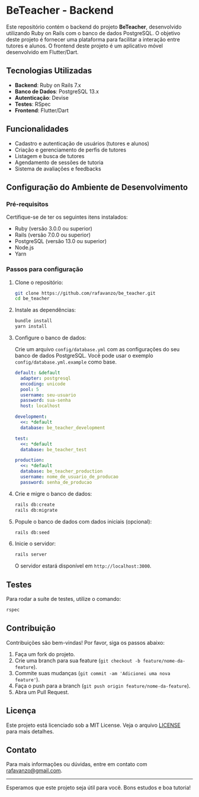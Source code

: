 # BeTeacher - Backend

Este repositório contém o backend do projeto **BeTeacher**, desenvolvido utilizando Ruby on Rails com o banco de dados PostgreSQL. O objetivo deste projeto é fornecer uma plataforma para facilitar a interação entre tutores e alunos. O frontend deste projeto é um aplicativo móvel desenvolvido em Flutter/Dart.

## Tecnologias Utilizadas

- **Backend**: Ruby on Rails 7.x
- **Banco de Dados**: PostgreSQL 13.x
- **Autenticação**: Devise
- **Testes**: RSpec
- **Frontend**: Flutter/Dart

## Funcionalidades

- Cadastro e autenticação de usuários (tutores e alunos)
- Criação e gerenciamento de perfis de tutores
- Listagem e busca de tutores
- Agendamento de sessões de tutoria
- Sistema de avaliações e feedbacks

## Configuração do Ambiente de Desenvolvimento

### Pré-requisitos

Certifique-se de ter os seguintes itens instalados:

- Ruby (versão 3.0.0 ou superior)
- Rails (versão 7.0.0 ou superior)
- PostgreSQL (versão 13.0 ou superior)
- Node.js
- Yarn

### Passos para configuração

1. Clone o repositório:

   ```bash
   git clone https://github.com/rafavanzo/be_teacher.git
   cd be_teacher
   ```

2. Instale as dependências:

   ```bash
   bundle install
   yarn install
   ```

3. Configure o banco de dados:

   Crie um arquivo `config/database.yml` com as configurações do seu banco de dados PostgreSQL. Você pode usar o exemplo `config/database.yml.example` como base.

   ```yml
   default: &default
     adapter: postgresql
     encoding: unicode
     pool: 5
     username: seu-usuario
     password: sua-senha
     host: localhost

   development:
     <<: *default
     database: be_teacher_development

   test:
     <<: *default
     database: be_teacher_test

   production:
     <<: *default
     database: be_teacher_production
     username: nome_de_usuario_de_producao
     password: senha_de_producao
   ```

4. Crie e migre o banco de dados:

   ```bash
   rails db:create
   rails db:migrate
   ```

5. Popule o banco de dados com dados iniciais (opcional):

   ```bash
   rails db:seed
   ```

6. Inicie o servidor:

   ```bash
   rails server
   ```

   O servidor estará disponível em `http://localhost:3000`.

## Testes

Para rodar a suíte de testes, utilize o comando:

```bash
rspec
```

## Contribuição

Contribuições são bem-vindas! Por favor, siga os passos abaixo:

1. Faça um fork do projeto.
2. Crie uma branch para sua feature (`git checkout -b feature/nome-da-feature`).
3. Commite suas mudanças (`git commit -am 'Adicionei uma nova feature'`).
4. Faça o push para a branch (`git push origin feature/nome-da-feature`).
5. Abra um Pull Request.

## Licença

Este projeto está licenciado sob a MIT License. Veja o arquivo [LICENSE](LICENSE) para mais detalhes.

## Contato

Para mais informações ou dúvidas, entre em contato com [rafavanzo@gmail.com](mailto:rafavanzo@gmail.com).

---

Esperamos que este projeto seja útil para você. Bons estudos e boa tutoria!